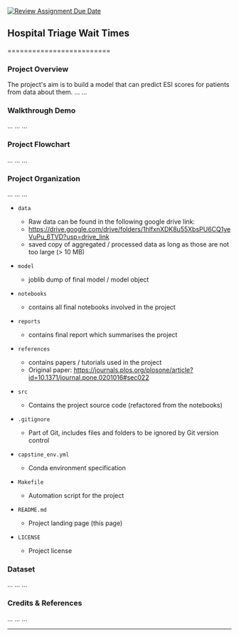 [![Review Assignment Due Date](https://classroom.github.com/assets/deadline-readme-button-24ddc0f5d75046c5622901739e7c5dd533143b0c8e959d652212380cedb1ea36.svg)](https://classroom.github.com/a/0GBBWOiF)
## Hospital Triage Wait Times
=========================

### Project Overview

The project's aim is to build a model that can predict ESI scores for patients from data about them. 
...
...

### Walkthrough Demo

...
...
...

### Project Flowchart

...
...
...

### Project Organization

...
...
...

* `data` 
    - Raw data can be found in the following google drive link: 
    - https://drive.google.com/drive/folders/1hlfxnXDK8u55XbsPU6CQ1yeVuPu_6TVD?usp=drive_link
    - saved copy of aggregated / processed data as long as those are not too large (> 10 MB)

* `model`
    - joblib dump of final model / model object

* `notebooks`
    - contains all final notebooks involved in the project

* `reports`
    - contains final report which summarises the project

* `references`
    - contains papers / tutorials used in the project
    - Original paper: https://journals.plos.org/plosone/article?id=10.1371/journal.pone.0201016#sec022

* `src`
    - Contains the project source code (refactored from the notebooks)

* `.gitignore`
    - Part of Git, includes files and folders to be ignored by Git version control

* `capstine_env.yml`
    - Conda environment specification

* `Makefile`
    - Automation script for the project

* `README.md`
    - Project landing page (this page)

* `LICENSE`
    - Project license

### Dataset

...
...
...

### Credits & References

...
...
...

--------